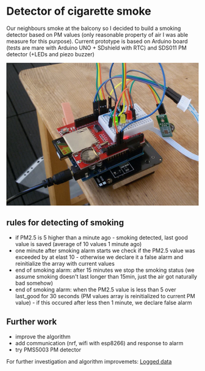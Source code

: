 # Detector of cigarette smoke

Our neighbours smoke at the balcony so I decided to build a smoking detector based on PM values (only reasonable property of air I was able measure for this purpose). 
Current prototype is based on Arduino board (tests are mare with Arduino UNO + SDshield with RTC) and SDS011 PM detector (+LEDs and piezo buzzer)

![First prototype](img/SDshield_prototype.jpg)

## rules for detecting of smoking
* if PM2.5 is 5 higher than a minute ago - smoking detected, last good value is saved (average of 10 values 1 minute ago)
* one minute after smoking alarm starts we check if the PM2.5 value was exceeded by at elast 10 - otherwise we declare it a false alarm and reinitialize the array with current values
* end of smoking alarm: after 15 minutes we stop the smoking status (we assume smoking doesn't last longer than 15min, just the air got naturally bad somehow)
* end of smoking alarm: when the PM2.5 value is less than 5 over last_good for 30 seconds (PM values array is reinitialized to current PM value) - if this occured after less then 1 minute, we declare false alarm
 
## Further work
* improve the algorithm
* add communication (nrf, wifi with esp8266) and response to alarm
* try PMS5003 PM detector
 
For further investigation and algorithm improvemets: [Logged data](data)


